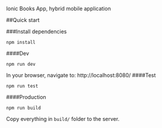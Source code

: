 Ionic Books App, hybrid mobile application 

##Quick start

###Install dependencies
```
npm install
```
####Dev
```
npm run dev
```
In your browser, navigate to: http://localhost:8080/
####Test
```
npm run test
```

####Production
```
npm run build 
```
Copy everything in `build/` folder to the server.
